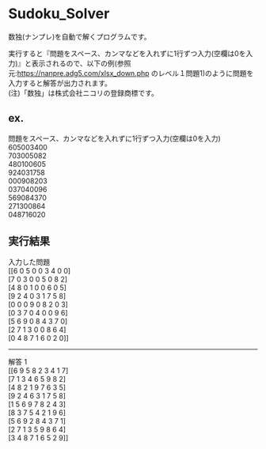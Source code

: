 # Sudoku_Solver
数独(ナンプレ)を自動で解くプログラムです。

実行すると『問題をスペース、カンマなどを入れずに1行ずつ入力(空欄は0を入力)』と表示されるので、以下の例(参照元:https://nanpre.adg5.com/xlsx_down.php のレベル１問題1)のように問題を入力すると解答が出力されます。<br>
(注)「数独」は株式会社ニコリの登録商標です。

## ex.
問題をスペース、カンマなどを入れずに1行ずつ入力(空欄は0を入力)<br>
605003400  
703005082  
480100605  
924031758  
000908203  
037040096  
569084370  
271300864  
048716020

## 実行結果

入力した問題  
[[6 0 5 0 0 3 4 0 0]  
 [7 0 3 0 0 5 0 8 2]  
 [4 8 0 1 0 0 6 0 5]  
 [9 2 4 0 3 1 7 5 8]  
 [0 0 0 9 0 8 2 0 3]  
 [0 3 7 0 4 0 0 9 6]  
 [5 6 9 0 8 4 3 7 0]  
 [2 7 1 3 0 0 8 6 4]  
 [0 4 8 7 1 6 0 2 0]]  

----------------------  
解答 1  
[[6 9 5 8 2 3 4 1 7]  
 [7 1 3 4 6 5 9 8 2]  
 [4 8 2 1 9 7 6 3 5]  
 [9 2 4 6 3 1 7 5 8]  
 [1 5 6 9 7 8 2 4 3]  
 [8 3 7 5 4 2 1 9 6]  
 [5 6 9 2 8 4 3 7 1]  
 [2 7 1 3 5 9 8 6 4]  
 [3 4 8 7 1 6 5 2 9]]  

